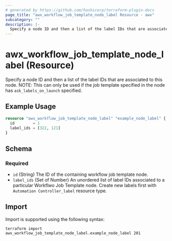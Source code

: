 ```yaml
---
# generated by https://github.com/hashicorp/terraform-plugin-docs
page_title: "awx_workflow_job_template_node_label Resource - awx"
subcategory: ""
description: |-
  Specify a node ID and then a list of the label IDs that are associated to this node. NOTE: This can only be used if the job template specified in the node has ask_labels_on_launch specified.
---
```


# awx_workflow_job_template_node_label (Resource)

Specify a node ID and then a list of the label IDs that are associated to this node. NOTE: This can only be used if the job template specified in the node has `ask_labels_on_launch` specified.

## Example Usage

```terraform
resource "awx_workflow_job_template_node_label" "example_node_label" {
  id        = 1
  label_ids = [322, 121]
}
```

<!-- schema generated by tfplugindocs -->
## Schema

### Required

- `id` (String) The ID of the containing workflow job template node.
- `label_ids` (Set of Number) An unordered list of label IDs associated to a particular Workflwo Job Template node. Create new labels first with `Automation Controller_label` resource type.

## Import

Import is supported using the following syntax:

```shell
terraform import awx_workflow_job_template_node_label.example_node_label 201
```
